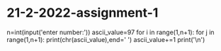# 21-2-2022-assignment-1
n=int(input('enter number:'))
ascii_value=97
for i in range(1,n+1):
    for j in range(1,n+1):
        print(chr(ascii_value),end=' ')
        ascii_value+=1
    print('\n')
